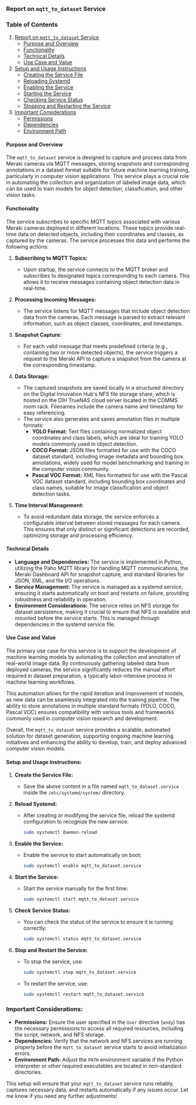 ### **Report on `mqtt_to_dataset` Service**

### Table of Contents

1. [Report on `mqtt_to_dataset` Service](#report-on-mqtt_to_dataset-service)
    - [Purpose and Overview](#purpose-and-overview)
    - [Functionality](#functionality)
    - [Technical Details](#technical-details)
    - [Use Case and Value](#use-case-and-value)
2. [Setup and Usage Instructions](#setup-and-usage-instructions)
    - [Creating the Service File](#create-the-service-file)
    - [Reloading Systemd](#reload-systemd)
    - [Enabling the Service](#enable-the-service)
    - [Starting the Service](#start-the-service)
    - [Checking Service Status](#check-service-status)
    - [Stopping and Restarting the Service](#stop-and-restart-the-service)
3. [Important Considerations](#important-considerations)
    - [Permissions](#permissions)
    - [Dependencies](#dependencies)
    - [Environment Path](#environment-path)

#### **Purpose and Overview**

The `mqtt_to_dataset` service is designed to capture and process data from Meraki cameras via MQTT messages, storing snapshots and corresponding annotations in a dataset format suitable for future machine learning training, particularly in computer vision applications. This service plays a crucial role in automating the collection and organization of labeled image data, which can be used to train models for object detection, classification, and other vision tasks.

#### **Functionality**

The service subscribes to specific MQTT topics associated with various Meraki cameras deployed in different locations. These topics provide real-time data on detected objects, including their coordinates and classes, as captured by the cameras. The service processes this data and performs the following actions:

1. **Subscribing to MQTT Topics:**
   - Upon startup, the service connects to the MQTT broker and subscribes to designated topics corresponding to each camera. This allows it to receive messages containing object detection data in real-time.

2. **Processing Incoming Messages:**
   - The service listens for MQTT messages that include object detection data from the cameras. Each message is parsed to extract relevant information, such as object classes, coordinates, and timestamps.

3. **Snapshot Capture:**
   - For each valid message that meets predefined criteria (e.g., containing two or more detected objects), the service triggers a request to the Meraki API to capture a snapshot from the camera at the corresponding timestamp.

4. **Data Storage:**
   - The captured snapshots are saved locally in a structured directory on the Digital Innovation Hub's NFS file storage share, which is hosted on the DIH TrueNAS cloud server located in the COMMS room rack. Filenames include the camera name and timestamp for easy referencing.
   - The service also generates and saves annotation files in multiple formats:
     - **YOLO Format:** Text files containing normalized object coordinates and class labels, which are ideal for training YOLO models commonly used in object detection.
     - **COCO Format:** JSON files formatted for use with the COCO dataset standard, including image metadata and bounding box annotations, widely used for model benchmarking and training in the computer vision community.
     - **Pascal VOC Format:** XML files formatted for use with the Pascal VOC dataset standard, including bounding box coordinates and class names, suitable for image classification and object detection tasks.

5. **Time Interval Management:**
   - To avoid redundant data storage, the service enforces a configurable interval between stored messages for each camera. This ensures that only distinct or significant detections are recorded, optimizing storage and processing efficiency.

#### **Technical Details**

- **Language and Dependencies:** The service is implemented in Python, utilizing the Paho MQTT library for handling MQTT communications, the Meraki Dashboard API for snapshot capture, and standard libraries for JSON, XML, and file I/O operations.
- **Service Management:** The service is managed as a systemd service, ensuring it starts automatically on boot and restarts on failure, providing robustness and reliability in operation.
- **Environment Considerations:** The service relies on NFS storage for dataset persistence, making it crucial to ensure that NFS is available and mounted before the service starts. This is managed through dependencies in the systemd service file.

#### **Use Case and Value**

The primary use case for this service is to support the development of machine learning models by automating the collection and annotation of real-world image data. By continuously gathering labeled data from deployed cameras, the service significantly reduces the manual effort required in dataset preparation, a typically labor-intensive process in machine learning workflows.

This automation allows for the rapid iteration and improvement of models, as new data can be seamlessly integrated into the training pipeline. The ability to store annotations in multiple standard formats (YOLO, COCO, Pascal VOC) ensures compatibility with various tools and frameworks commonly used in computer vision research and development.

Overall, the `mqtt_to_dataset` service provides a scalable, automated solution for dataset generation, supporting ongoing machine learning initiatives and enhancing the ability to develop, train, and deploy advanced computer vision models.

#### **Setup and Usage Instructions:**

1. **Create the Service File:**
   - Save the above content in a file named `mqtt_to_dataset.service` inside the `/etc/systemd/system/` directory.

2. **Reload Systemd:**
   - After creating or modifying the service file, reload the systemd configuration to recognize the new service:
     ```bash
     sudo systemctl daemon-reload
     ```

3. **Enable the Service:**
   - Enable the service to start automatically on boot:
     ```bash
     sudo systemctl enable mqtt_to_dataset.service
     ```

4. **Start the Service:**
   - Start the service manually for the first time:
     ```bash
     sudo systemctl start mqtt_to_dataset.service
     ```

5. **Check Service Status:**
   - You can check the status of the service to ensure it is running correctly:
     ```bash
     sudo systemctl status mqtt_to_dataset.service
     ```

6. **Stop and Restart the Service:**
   - To stop the service, use:
     ```bash
     sudo systemctl stop mqtt_to_dataset.service
     ```
   - To restart the service, use:
     ```bash
     sudo systemctl restart mqtt_to_dataset.service
     ```

### **Important Considerations:**
- **Permissions:** Ensure the user specified in the `User` directive (`andy`) has the necessary permissions to access all required resources, including the script, network, and NFS storage.
- **Dependencies:** Verify that the network and NFS services are running properly before the `mqtt_to_dataset` service starts to avoid initialization errors.
- **Environment Path:** Adjust the `PATH` environment variable if the Python interpreter or other required executables are located in non-standard directories.

This setup will ensure that your `mqtt_to_dataset` service runs reliably, captures necessary data, and restarts automatically if any issues occur. Let me know if you need any further adjustments!
